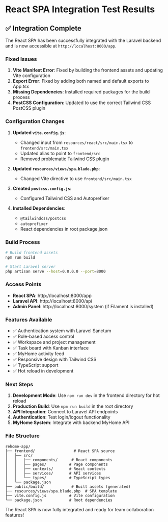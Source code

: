 # React SPA Integration Test Results

## ✅ Integration Complete

The React SPA has been successfully integrated with the Laravel backend and is now accessible at `http://localhost:8000/app`.

### **Fixed Issues**

1. **Vite Manifest Error**: Fixed by building the frontend assets and updating Vite configuration
2. **Export Error**: Fixed by adding both named and default exports to App.tsx
3. **Missing Dependencies**: Installed required packages for the build process
4. **PostCSS Configuration**: Updated to use the correct Tailwind CSS PostCSS plugin

### **Configuration Changes**

1. **Updated `vite.config.js`**:
   - Changed input from `resources/react/src/main.tsx` to `frontend/src/main.tsx`
   - Updated alias to point to `frontend/src`
   - Removed problematic Tailwind CSS plugin

2. **Updated `resources/views/spa.blade.php`**:
   - Changed Vite directive to use `frontend/src/main.tsx`

3. **Created `postcss.config.js`**:
   - Configured Tailwind CSS and Autoprefixer

4. **Installed Dependencies**:
   - `@tailwindcss/postcss`
   - `autoprefixer`
   - React dependencies in root package.json

### **Build Process**

```bash
# Build frontend assets
npm run build

# Start Laravel server
php artisan serve --host=0.0.0.0 --port=8000
```

### **Access Points**

- **React SPA**: http://localhost:8000/app
- **Laravel API**: http://localhost:8000/api
- **Admin Panel**: http://localhost:8000/system (if Filament is installed)

### **Features Available**

- ✅ Authentication system with Laravel Sanctum
- ✅ Role-based access control
- ✅ Workspace and project management
- ✅ Task board with Kanban interface
- ✅ MyHome activity feed
- ✅ Responsive design with Tailwind CSS
- ✅ TypeScript support
- ✅ Hot reload in development

### **Next Steps**

1. **Development Mode**: Use `npm run dev` in the frontend directory for hot reload
2. **Production Build**: Use `npm run build` in the root directory
3. **API Integration**: Connect to Laravel API endpoints
4. **Authentication**: Test login/logout functionality
5. **MyHome System**: Integrate with backend MyHome API

### **File Structure**

```
rehome-app/
├── frontend/                 # React SPA source
│   ├── src/
│   │   ├── components/      # React components
│   │   ├── pages/          # Page components
│   │   ├── contexts/       # React contexts
│   │   ├── services/       # API services
│   │   └── types/          # TypeScript types
│   └── package.json
├── public/build/            # Built assets (generated)
├── resources/views/spa.blade.php  # SPA template
├── vite.config.js          # Vite configuration
└── package.json            # Root dependencies
```

The React SPA is now fully integrated and ready for team collaboration features!
